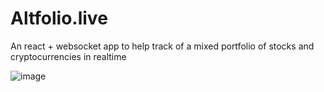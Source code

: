 # Altfolio.live

An react + websocket app to help track of a mixed portfolio of stocks and cryptocurrencies in realtime

![image](https://user-images.githubusercontent.com/1296162/34847416-2333cd6c-f6d0-11e7-816e-319f63a0c038.png)
